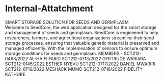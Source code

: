 # Internal-Attatchment
SMART STORAGE SOLUTION FOR SEEDS AND GERMPLASM  
Welcome to SeedCore, the web application designed for the smart storage and management of seeds and germplasm. SeedCore is engineered to help researchers, farmers, and agricultural organizations streamline their seed storage processes, ensuring that valuable genetic material is preserved and managed efficiently. With the implemenation of sensors to ensure optimum storage conditions for seeds and germplasm.
MEMBERS -
SCT212-0463/2022 AL-HAIFI FARID
SCT212-0713/2022 GERTRUDE WARIARA
SCT212-0145/2022 ESTHER NYEVU
SCT212-0717/2022 DANIEL MWARIRI
SCT212-0716/2022 MESHACK MUMO
SCT212-0718/2022 FIDELITY KATHURE
